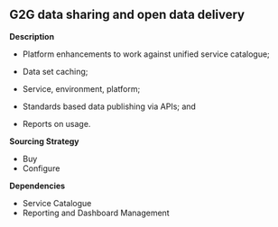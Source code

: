 ## G2G data sharing and open data delivery

**Description**

- Platform enhancements to work against unified service catalogue;

- Data set caching;

- Service, environment, platform;

- Standards based data publishing via APIs; and

- Reports on usage.

**Sourcing Strategy**

- Buy
- Configure

**Dependencies**

- Service Catalogue
- Reporting and Dashboard Management

